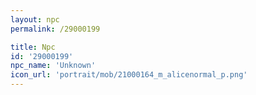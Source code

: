 ```yaml
---
layout: npc
permalink: /29000199

title: Npc
id: '29000199'
npc_name: 'Unknown'
icon_url: 'portrait/mob/21000164_m_alicenormal_p.png'
---
```

